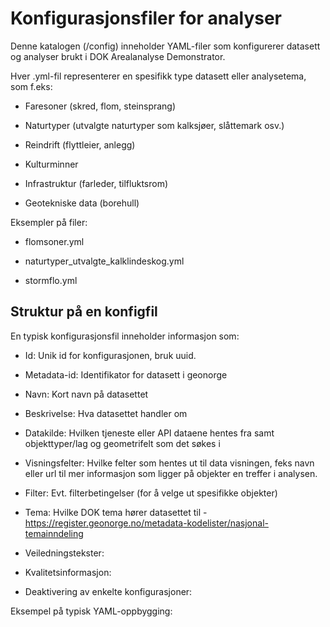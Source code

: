 # Konfigurasjonsfiler for analyser

Denne katalogen (/config) inneholder YAML-filer som konfigurerer datasett og analyser brukt i DOK Arealanalyse Demonstrator.

Hver .yml-fil representerer en spesifikk type datasett eller analysetema, som f.eks:

- Faresoner (skred, flom, steinsprang)

- Naturtyper (utvalgte naturtyper som kalksjøer, slåttemark osv.)

- Reindrift (flyttleier, anlegg)

- Kulturminner

- Infrastruktur (farleder, tilfluktsrom)

- Geotekniske data (borehull)

Eksempler på filer:

- flomsoner.yml

- naturtyper_utvalgte_kalklindeskog.yml

- stormflo.yml

## Struktur på en konfigfil

En typisk konfigurasjonsfil inneholder informasjon som:

- Id: Unik id for konfigurasjonen, bruk uuid.

- Metadata-id: Identifikator for datasett i geonorge

- Navn: Kort navn på datasettet

- Beskrivelse: Hva datasettet handler om

- Datakilde: Hvilken tjeneste eller API dataene hentes fra samt objekttyper/lag og geometrifelt som det søkes i

- Visningsfelter: Hvilke felter som hentes ut til data visningen, feks navn eller url til mer informasjon som ligger på objekter en treffer i analysen.

- Filter: Evt. filterbetingelser (for å velge ut spesifikke objekter)

- Tema: Hvilke DOK tema hører datasettet til - https://register.geonorge.no/metadata-kodelister/nasjonal-temainndeling

- Veiledningstekster: 

- Kvalitetsinformasjon:

- Deaktivering av enkelte konfigurasjoner: 


Eksempel på typisk YAML-oppbygging: